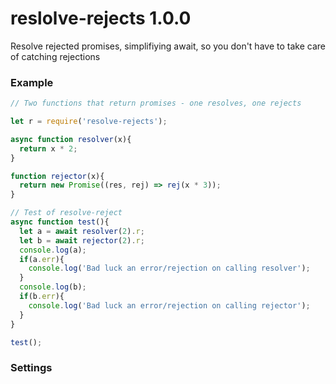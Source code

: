 # reslolve-rejects 1.0.0

Resolve rejected promises, simplifiying await,
so you don't have to take care of catching rejections


### Example

```javascript
// Two functions that return promises - one resolves, one rejects

let r = require('resolve-rejects');

async function resolver(x){
  return x * 2;
}

function rejector(x){
  return new Promise((res, rej) => rej(x * 3));
}

// Test of resolve-reject
async function test(){
  let a = await resolver(2).r;
  let b = await rejector(2).r;
  console.log(a);
  if(a.err){
    console.log('Bad luck an error/rejection on calling resolver');
  }
  console.log(b);
  if(b.err){
    console.log('Bad luck an error/rejection on calling rejector');
  }
}

test();
```

### Settings
